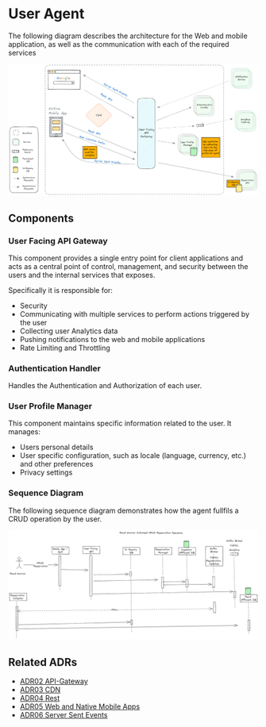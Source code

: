 # User Agent

The following diagram describes the architecture for the Web and mobile application, as well as the communication with each of the required services
<p style="text-align:center">
<img width="1000" src="../assets/user_agent.png">
</p>


## Components

### User Facing API Gateway
This component provides a single entry point for client applications and acts as a central point of control, management, and security between the users and the internal services that exposes.

Specifically it is responsible for:
- Security
- Communicating with multiple services to perform actions triggered by the user
- Collecting user Analytics data
- Pushing notifications to the web and mobile applications
- Rate Limiting and Throttling

### Authentication Handler
Handles the Authentication and Authorization of each user.

### User Profile Manager
This component maintains specific information related to the user.
It manages: 
- Users personal details
- User specific configuration, such as locale (language, currency, etc.) and other preferences
- Privacy settings


### Sequence Diagram

The following sequence diagram demonstrates how the agent fullfils a CRUD operation by the user.

![Road Warrior Initiated CRUD Sequence Diagram](../seq-diagrams/road-warrior-initiated-crud.png)

## Related ADRs
- [ADR02 API-Gateway](../adrs/api-gateway.md)
- [ADR03 CDN](../adrs/cdn.md)
- [ADR04 Rest](../adrs/rest.md)
- [ADR05 Web and Native Mobile Apps](../adrs/web-mobile-application.md)
- [ADR06 Server Sent Events](../adrs/server-sent-events.md)
